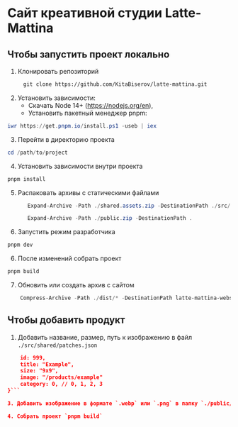 # Сайт креативной студии Latte-Mattina

## Чтобы запустить проект локально

1. Клонировать репозиторий

```bash
     git clone https://github.com/KitaBiserov/latte-mattina.git
```

2. Установить зависимости:
   - Скачать Node 14+ (https://nodejs.org/en),
   - Установить пакетный менеджер pnpm:

```PowerShell
iwr https://get.pnpm.io/install.ps1 -useb | iex
```

3. Перейти в директорию проекта

```PowerShell
cd /path/to/project
```

4.  Установить зависимости внутри проекта

```PowerShell
pnpm install
```
5. Распаковать архивы с статическими файлами 
   ```PowerShell
      Expand-Archive -Path ./shared.assets.zip -DestinationPath ./src/shared 
   ```
   ```PowerShell
      Expand-Archive -Path ./public.zip -DestinationPath .
   ```
5. Запустить режим разработчика

```PowerShell
pnpm dev
```

6. После изменений собрать проект

```Powershell
pnpm build
```

7. Обновить или создать архив с сайтом

```PowerShell
	Compress-Archive -Path ./dist/* -DestinationPath latte-mattina-website.zip -Update
```

## Чтобы добавить продукт

1. Добавить название, размер, путь к изображению в файл `./src/shared/patches.json`

````JSON {
    id: 999,
    title: "Example",
    size: "9x9",
    image: "/products/example"
    category: 0, // 0, 1, 2, 3
}```

3. Добавить изображение в формате `.webp` или `.png` в папку `./public/products/` (Пример: `./public/products/example`)

4. Собрать проект `pnpm build`

